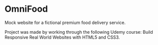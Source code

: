 # OmniFood

Mock website for a fictional premium food delivery service.

Project was made by working through the following Udemy course: Build Responsive Real World Websites with HTML5 and CSS3. 
